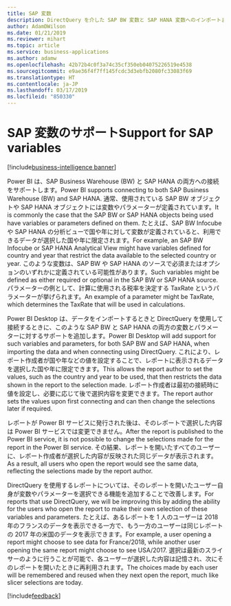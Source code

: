```yaml
---
title: SAP 変数
description: DirectQuery を介した SAP BW 変数と SAP HANA 変数へのインポートまたは接続のサポートを追加します。
author: AdamDWilson
ms.date: 01/21/2019
ms.reviewer: mihart
ms.topic: article
ms.service: business-applications
ms.author: adamw
ms.openlocfilehash: 42b72b4c0f3a74c35cf350eb04075226519e4538
ms.sourcegitcommit: e9ae36f4f7ff145fcdc3d3ebfb2080fc33083f69
ms.translationtype: HT
ms.contentlocale: ja-JP
ms.lasthandoff: 03/17/2019
ms.locfileid: "850330"
---
```

# <a name="support-for-sap-variables"></a><span data-ttu-id="b2adc-103">SAP 変数のサポート</span><span class="sxs-lookup"><span data-stu-id="b2adc-103">Support for SAP variables</span></span>

[!include[business-intelligence banner](../../includes/business-intelligence.md)]

<span data-ttu-id="b2adc-104">Power BI は、SAP Business Warehouse (BW) と SAP HANA の両方への接続をサポートします。</span><span class="sxs-lookup"><span data-stu-id="b2adc-104">Power BI supports connecting to both SAP Business Warehouse (BW) and SAP HANA.</span></span>
<span data-ttu-id="b2adc-105">通常、使用されている SAP BW オブジェクトや SAP HANA オブジェクトには変数やパラメーターが定義されています。</span><span class="sxs-lookup"><span data-stu-id="b2adc-105">It is commonly the case that the SAP BW or SAP HANA objects being used have variables or parameters defined on them.</span></span> <span data-ttu-id="b2adc-106">たとえば、SAP BW Infocube や SAP HANA の分析ビューで国や年に対して変数が定義されていると、利用できるデータが選択した国や年に限定されます。</span><span class="sxs-lookup"><span data-stu-id="b2adc-106">For example, an SAP BW Infocube or SAP HANA Analytical View might have variables defined for country and year that restrict the data available to the selected country or year.</span></span> <span data-ttu-id="b2adc-107">このような変数は、SAP BW や SAP HANA のソースで必須またはオプションのいずれかに定義されている可能性があります。</span><span class="sxs-lookup"><span data-stu-id="b2adc-107">Such variables might be defined as either required or optional in the SAP BW or SAP HANA source.</span></span> <span data-ttu-id="b2adc-108">パラメーターの例として、計算に使用される税率を決定する TaxRate というパラメーターが挙げられます。</span><span class="sxs-lookup"><span data-stu-id="b2adc-108">An example of a parameter might be TaxRate, which determines the TaxRate that will be used in calculations.</span></span>

<span data-ttu-id="b2adc-109">Power BI Desktop は、データをインポートするときと DirectQuery を使用して接続するときに、このような SAP BW と SAP HANA の両方の変数とパラメーターに対するサポートを追加します。</span><span class="sxs-lookup"><span data-stu-id="b2adc-109">Power BI Desktop will add support for such variables and parameters, for both SAP BW and SAP HANA, when importing the data and when connecting using DirectQuery.</span></span> <span data-ttu-id="b2adc-110">これにより、レポート作成者が国や年などの値を設定することで、レポートに表示されるデータを選択した国や年に限定できます。</span><span class="sxs-lookup"><span data-stu-id="b2adc-110">This allows the report author to set the values, such as the country and year to be used, that then restricts the data shown in the report to the selection made.</span></span> <span data-ttu-id="b2adc-111">レポート作成者は最初の接続時に値を設定し、必要に応じて後で選択内容を変更できます。</span><span class="sxs-lookup"><span data-stu-id="b2adc-111">The report author sets the values upon first connecting and can then change the selections later if required.</span></span>

<span data-ttu-id="b2adc-112">レポートが Power BI サービスに発行された後は、そのレポートで選択した内容は Power BI サービスでは変更できません。</span><span class="sxs-lookup"><span data-stu-id="b2adc-112">After the report is published to the Power BI service, it is not possible to change the selections made for the report in the Power BI service.</span></span>
<span data-ttu-id="b2adc-113">その結果、レポートを開いたすべてのユーザーに、レポート作成者が選択した内容が反映された同じデータが表示されます。</span><span class="sxs-lookup"><span data-stu-id="b2adc-113">As a result, all users who open the report would see the same data, reflecting the selections made by the report author.</span></span>

<span data-ttu-id="b2adc-114">DirectQuery を使用するレポートについては、そのレポートを開いたユーザー自身が変数やパラメーターを選択できる機能を追加することで改善します。</span><span class="sxs-lookup"><span data-stu-id="b2adc-114">For reports that use DirectQuery, we will be improving this by adding the ability for the users who open the report to make their own selection of these variables and parameters.</span></span> <span data-ttu-id="b2adc-115">たとえば、あるレポートを 1 人のユーザーは 2018 年のフランスのデータを表示できる一方で、もう一方のユーザーは同じレポートの 2017 年の米国のデータを表示できます。</span><span class="sxs-lookup"><span data-stu-id="b2adc-115">For example, a user opening a report might choose to see data for France/2018, while another user opening the same report might choose to see USA/2017.</span></span> <span data-ttu-id="b2adc-116">選択は最新のスライサーのように行うことが可能で、各ユーザーが選択した内容は記憶され、次にそのレポートを開いたときに再利用されます。</span><span class="sxs-lookup"><span data-stu-id="b2adc-116">The choices made by each user will be remembered and reused when they next open the report, much like slicer selections are today.</span></span>

[!include[feedback](../includes/service-feedback.md)]